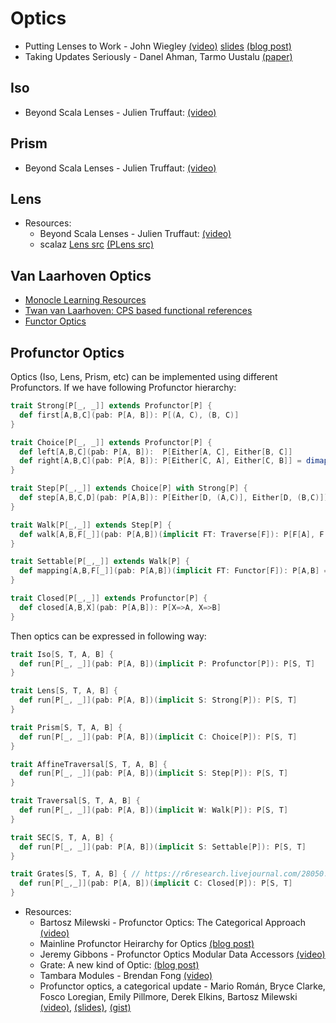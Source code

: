 # Optics
* Putting Lenses to Work - John Wiegley [(video)](https://www.youtube.com/watch?v=QZy4Yml3LTY) [slides](https://github.com/jwiegley/putting-lenses-to-work) [(blog post)](http://newartisans.com/2017/04/putting-lenses-to-work/)
* Taking Updates Seriously - Danel Ahman, Tarmo Uustalu [(paper)](http://ceur-ws.org/Vol-1827/paper11.pdf)

## Iso
* Beyond Scala Lenses - Julien Truffaut: [(video)](https://www.youtube.com/watch?v=6nyGVgGEKdA)

## Prism
* Beyond Scala Lenses - Julien Truffaut: [(video)](https://www.youtube.com/watch?v=6nyGVgGEKdA&t=960)

## Lens
* Resources:
  * Beyond Scala Lenses - Julien Truffaut: [(video)](https://www.youtube.com/watch?v=6nyGVgGEKdA&t=1694)
  * scalaz [Lens src](https://github.com/scalaz/scalaz/blob/series/7.3.x/core/src/main/scala/scalaz/Lens.scala) [(PLens src)](https://github.com/scalaz/scalaz/blob/series/7.3.x/core/src/main/scala/scalaz/PLens.scala)

## Van Laarhoven Optics

* [Monocle Learning Resources](https://julien-truffaut.github.io/Monocle/learning_resources.html)
* [Twan van Laarhoven: CPS based functional references](https://www.twanvl.nl/blog/haskell/cps-functional-references)
* [Functor Optics](http://oleg.fi/gists/posts/2017-12-23-functor-optics.html)

## Profunctor Optics

Optics (Iso, Lens, Prism, etc) can be implemented using different Profunctors.
If we have following Profunctor hierarchy:

```scala
trait Strong[P[_, _]] extends Profunctor[P] {
  def first[A,B,C](pab: P[A, B]): P[(A, C), (B, C)]
}

trait Choice[P[_, _]] extends Profunctor[P] {
  def left[A,B,C](pab: P[A, B]):  P[Either[A, C], Either[B, C]]
  def right[A,B,C](pab: P[A, B]): P[Either[C, A], Either[C, B]] = dimap(_.swap, _.swap)(left(pab))
}

trait Step[P[_,_]] extends Choice[P] with Strong[P] {
  def step[A,B,C,D](pab: P[A,B]): P[Either[D, (A,C)], Either[D, (B,C)]] = right(first(pab))
}

trait Walk[P[_,_]] extends Step[P] {
  def walk[A,B,F[_]](pab: P[A,B])(implicit FT: Traverse[F]): P[F[A], F[B]]
}

trait Settable[P[_,_]] extends Walk[P] {
  def mapping[A,B,F[_]](pab: P[A,B])(implicit FT: Functor[F]): P[A,B] => P[F[A], F[B]]
}

trait Closed[P[_,_]] extends Profunctor[P] {
  def closed[A,B,X](pab: P[A,B]): P[X=>A, X=>B]
}
```

Then optics can be expressed in following way:

```scala
trait Iso[S, T, A, B] {
  def run[P[_, _]](pab: P[A, B])(implicit P: Profunctor[P]): P[S, T]
}

trait Lens[S, T, A, B] {
  def run[P[_, _]](pab: P[A, B])(implicit S: Strong[P]): P[S, T]
}

trait Prism[S, T, A, B] {
  def run[P[_, _]](pab: P[A, B])(implicit C: Choice[P]): P[S, T]
}

trait AffineTraversal[S, T, A, B] {
  def run[P[_, _]](pab: P[A, B])(implicit S: Step[P]): P[S, T]
}

trait Traversal[S, T, A, B] {
  def run[P[_, _]](pab: P[A, B])(implicit W: Walk[P]): P[S, T]
}

trait SEC[S, T, A, B] {
  def run[P[_, _]](pab: P[A, B])(implicit S: Settable[P]): P[S, T]
}

trait Grates[S, T, A, B] { // https://r6research.livejournal.com/28050.html
  def run[P[_,_]](pab: P[A, B])(implicit C: Closed[P]): P[S, T]
}
```

* Resources:
  * Bartosz Milewski - Profunctor Optics: The Categorical Approach [(video)](https://www.youtube.com/watch?v=l1FCXUi6Vlw)
  * Mainline Profunctor Heirarchy for Optics [(blog post)](https://r6research.livejournal.com/27476.html)
  * Jeremy Gibbons - Profunctor Optics Modular Data Accessors [(video)](https://www.youtube.com/watch?v=sfWzUMViP0M)
  * Grate: A new kind of Optic: [(blog post)](https://r6research.livejournal.com/28050.html)
  * Tambara Modules - Brendan Fong [(video)](https://www.youtube.com/watch?v=67hJW6J4Mic)
  * Profunctor optics, a categorical update - Mario Román, Bryce Clarke, Fosco Loregian, Emily Pillmore, Derek Elkins, Bartosz Milewski [(video)](https://www.youtube.com/watch?v=ceCwD7L0t3w), [(slides)](http://events.cs.bham.ac.uk/syco/strings3-syco5/slides/roman.pdf), [(gist)](https://gist.github.com/emilypi/407838d9c321d5b21ebc1828ad2bedcb)